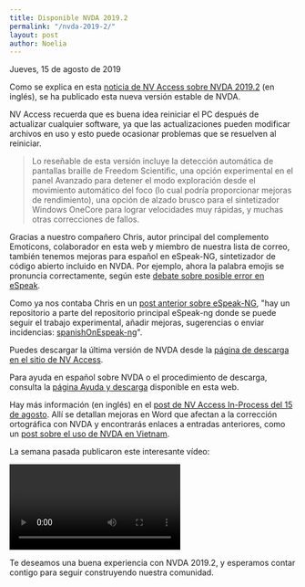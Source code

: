 ```yaml
---
title: Disponible NVDA 2019.2
permalink: "/nvda-2019-2/"
layout: post
author: Noelia
---
```


<footer>Jueves, 15 de agosto de 2019</footer>

Como se explica en esta [noticia de NV Access sobre NVDA 2019.2](https://www.nvaccess.org/post/nvda-2019-2-now-available/) (en inglés), se ha publicado esta nueva versión estable de NVDA.

NV Access recuerda que es buena idea reiniciar el PC después de actualizar cualquier software, ya que las actualizaciones pueden modificar archivos en uso y esto puede ocasionar problemas que se resuelven al reiniciar.

> Lo reseñable de esta versión incluye la detección automática de pantallas braille de Freedom Scientific, una opción experimental en el panel Avanzado para detener el modo exploración desde el movimiento automático del foco (lo cual podría proporcionar mejoras de rendimiento), una opción de alzado brusco para el sintetizador Windows OneCore para lograr velocidades muy rápidas, y muchas otras correcciones de fallos. 

Gracias a nuestro compañero Chris, autor principal del complemento Emoticons, colaborador en esta web y miembro de nuestra lista de correo, también tenemos mejoras para español en eSpeak-NG, sintetizador de código abierto incluido en NVDA. Por ejemplo, ahora la palabra emojis se pronuncia correctamente, según este [debate sobre posible error en eSpeak](https://nvdaes.groups.io/g/lista/message/469).

Como ya nos contaba Chris en un [post anterior sobre eSpeak-NG](https://nvdaes.github.io/NVDA-ha-cambiado-al-sintetizador-de-voz-eSpeak-NG/), "hay un repositorio a parte del repositorio principal eSpeak-ng donde se puede seguir el trabajo experimental, añadir mejoras, sugerencias o enviar incidencias: [spanishOnEspeak-ng](https://github.com/Christianlm/SpanishOnEspeak-ng.git)".

Puedes descargar la última versión de NVDA desde la [página de descarga en el sitio de NV Access](https://www.nvaccess.org/download/).

Para ayuda en español sobre NVDA o el procedimiento de descarga, consulta la [página Ayuda y descarga](https://nvdaes.github.io/ayuda/) disponible en esta web.

Hay más información (en inglés) en el [post de NV Access In-Process del 15 de agosto](https://www.nvaccess.org/post/in-process-15th-august/). Allí se detallan mejoras en Word que afectan a la corrección ortográfica con NVDA y encontrarás enlaces a entradas anteriores, como un [post sobre el uso de NVDA en Vietnam](https://www.nvaccess.org/post/closing_the_gap_in_vietnam/).

La semana pasada publicaron este interesante vídeo:

<div id="ableplayer">
<!-- Dependencies -->
<script src="//ajax.googleapis.com/ajax/libs/jquery/3.2.1/jquery.min.js"></script>
<script src="../../ableplayer/thirdparty/js.cookie.js"></script>

<!-- CSS -->
<link rel="stylesheet" href="../../ableplayer/build/ableplayer.min.css" type="text/css"/>

<!-- JavaScript -->
<script src="../../ableplayer/build/ableplayer.min.js"></script>

<video id="video1" data-able-player data-transcript-div data-transcript-title="Transcripción" data-skin="2020" data-youtube-id="CpDkMjQNOp0">
<a href"https://www.youtube.com/embed/CpDkMjQNOp0"
</video>
</div>

Te deseamos una buena experiencia con NVDA 2019.2, y esperamos contar contigo para seguir construyendo nuestra comunidad. 
